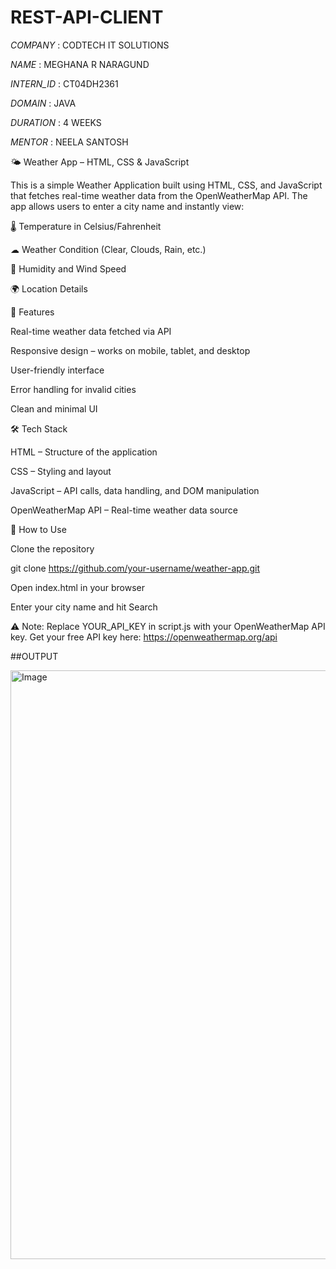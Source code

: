 # REST-API-CLIENT

*COMPANY* : CODTECH IT SOLUTIONS

*NAME* : MEGHANA R NARAGUND

*INTERN_ID* : CT04DH2361

*DOMAIN* : JAVA

*DURATION* : 4 WEEKS

*MENTOR* : NEELA SANTOSH

🌤 Weather App – HTML, CSS & JavaScript

This is a simple Weather Application built using HTML, CSS, and JavaScript that fetches real-time weather data from the OpenWeatherMap API.
The app allows users to enter a city name and instantly view:

🌡 Temperature in Celsius/Fahrenheit

☁ Weather Condition (Clear, Clouds, Rain, etc.)

💨 Humidity and Wind Speed

🌍 Location Details

🚀 Features

Real-time weather data fetched via API

Responsive design – works on mobile, tablet, and desktop

User-friendly interface

Error handling for invalid cities

Clean and minimal UI

🛠 Tech Stack

HTML – Structure of the application

CSS – Styling and layout

JavaScript – API calls, data handling, and DOM manipulation

OpenWeatherMap API – Real-time weather data source

📌 How to Use

Clone the repository

git clone https://github.com/your-username/weather-app.git

Open index.html in your browser

Enter your city name and hit Search

⚠ Note: Replace YOUR_API_KEY in script.js with your OpenWeatherMap API key.
Get your free API key here: https://openweathermap.org/api

##OUTPUT

<img width="1647" height="942" alt="Image" src="https://github.com/user-attachments/assets/04507761-bb65-41ee-9506-103a798f1cbd" />
